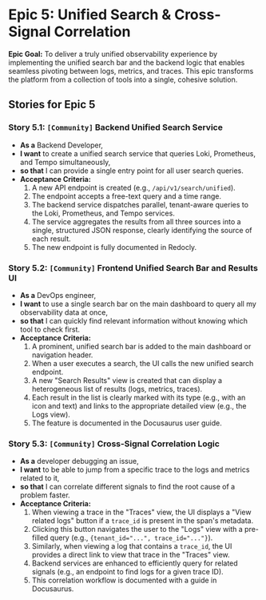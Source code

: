 # Epic 5: Unified Search & Cross-Signal Correlation

**Epic Goal:** To deliver a truly unified observability experience by implementing the unified search bar and the backend logic that enables seamless pivoting between logs, metrics, and traces. This epic transforms the platform from a collection of tools into a single, cohesive solution.

## Stories for Epic 5

### Story 5.1: `[Community]` Backend Unified Search Service
*   **As a** Backend Developer,
*   **I want** to create a unified search service that queries Loki, Prometheus, and Tempo simultaneously,
*   **so that** I can provide a single entry point for all user search queries.
*   **Acceptance Criteria:**
    1.  A new API endpoint is created (e.g., `/api/v1/search/unified`).
    2.  The endpoint accepts a free-text query and a time range.
    3.  The backend service dispatches parallel, tenant-aware queries to the Loki, Prometheus, and Tempo services.
    4.  The service aggregates the results from all three sources into a single, structured JSON response, clearly identifying the source of each result.
    5.  The new endpoint is fully documented in Redocly.

### Story 5.2: `[Community]` Frontend Unified Search Bar and Results UI
*   **As a** DevOps engineer,
*   **I want** to use a single search bar on the main dashboard to query all my observability data at once,
*   **so that** I can quickly find relevant information without knowing which tool to check first.
*   **Acceptance Criteria:**
    1.  A prominent, unified search bar is added to the main dashboard or navigation header.
    2.  When a user executes a search, the UI calls the new unified search endpoint.
    3.  A new "Search Results" view is created that can display a heterogeneous list of results (logs, metrics, traces).
    4.  Each result in the list is clearly marked with its type (e.g., with an icon and text) and links to the appropriate detailed view (e.g., the Logs view).
    5.  The feature is documented in the Docusaurus user guide.

### Story 5.3: `[Community]` Cross-Signal Correlation Logic
*   **As a** developer debugging an issue,
*   **I want** to be able to jump from a specific trace to the logs and metrics related to it,
*   **so that** I can correlate different signals to find the root cause of a problem faster.
*   **Acceptance Criteria:**
    1.  When viewing a trace in the "Traces" view, the UI displays a "View related logs" button if a `trace_id` is present in the span's metadata.
    2.  Clicking this button navigates the user to the "Logs" view with a pre-filled query (e.g., `{tenant_id="...", trace_id="..."}`).
    3.  Similarly, when viewing a log that contains a `trace_id`, the UI provides a direct link to view that trace in the "Traces" view.
    4.  Backend services are enhanced to efficiently query for related signals (e.g., an endpoint to find logs for a given trace ID).
    5.  This correlation workflow is documented with a guide in Docusaurus.
